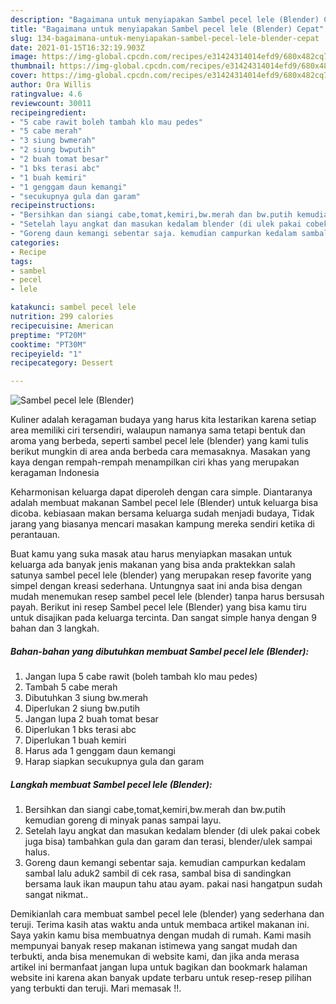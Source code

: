 ```yaml
---
description: "Bagaimana untuk menyiapakan Sambel pecel lele (Blender) Cepat"
title: "Bagaimana untuk menyiapakan Sambel pecel lele (Blender) Cepat"
slug: 134-bagaimana-untuk-menyiapakan-sambel-pecel-lele-blender-cepat
date: 2021-01-15T16:32:19.903Z
image: https://img-global.cpcdn.com/recipes/e31424314014efd9/680x482cq70/sambel-pecel-lele-blender-foto-resep-utama.jpg
thumbnail: https://img-global.cpcdn.com/recipes/e31424314014efd9/680x482cq70/sambel-pecel-lele-blender-foto-resep-utama.jpg
cover: https://img-global.cpcdn.com/recipes/e31424314014efd9/680x482cq70/sambel-pecel-lele-blender-foto-resep-utama.jpg
author: Ora Willis
ratingvalue: 4.6
reviewcount: 30011
recipeingredient:
- "5 cabe rawit boleh tambah klo mau pedes"
- "5 cabe merah"
- "3 siung bwmerah"
- "2 siung bwputih"
- "2 buah tomat besar"
- "1 bks terasi abc"
- "1 buah kemiri"
- "1 genggam daun kemangi"
- "secukupnya gula dan garam"
recipeinstructions:
- "Bersihkan dan siangi cabe,tomat,kemiri,bw.merah dan bw.putih kemudian goreng di minyak panas sampai layu."
- "Setelah layu angkat dan masukan kedalam blender (di ulek pakai cobek juga bisa) tambahkan gula dan garam dan terasi, blender/ulek sampai halus."
- "Goreng daun kemangi sebentar saja. kemudian campurkan kedalam sambal lalu aduk2 sambil di cek rasa, sambal bisa di sandingkan bersama lauk ikan maupun tahu atau ayam. pakai nasi hangatpun sudah sangat nikmat.."
categories:
- Recipe
tags:
- sambel
- pecel
- lele

katakunci: sambel pecel lele 
nutrition: 299 calories
recipecuisine: American
preptime: "PT20M"
cooktime: "PT30M"
recipeyield: "1"
recipecategory: Dessert

---
```



![Sambel pecel lele (Blender)](https://img-global.cpcdn.com/recipes/e31424314014efd9/680x482cq70/sambel-pecel-lele-blender-foto-resep-utama.jpg)

Kuliner adalah keragaman budaya yang harus kita lestarikan karena setiap area memiliki ciri tersendiri, walaupun namanya sama tetapi bentuk dan aroma yang berbeda, seperti sambel pecel lele (blender) yang kami tulis berikut mungkin di area anda berbeda cara memasaknya. Masakan yang kaya dengan rempah-rempah menampilkan ciri khas yang merupakan keragaman Indonesia

Keharmonisan keluarga dapat diperoleh dengan cara simple. Diantaranya adalah membuat makanan Sambel pecel lele (Blender) untuk keluarga bisa dicoba. kebiasaan makan bersama keluarga sudah menjadi budaya, Tidak jarang yang biasanya mencari masakan kampung mereka sendiri ketika di perantauan.



Buat kamu yang suka masak atau harus menyiapkan masakan untuk keluarga ada banyak jenis makanan yang bisa anda praktekkan salah satunya sambel pecel lele (blender) yang merupakan resep favorite yang simpel dengan kreasi sederhana. Untungnya saat ini anda bisa dengan mudah menemukan resep sambel pecel lele (blender) tanpa harus bersusah payah.
Berikut ini resep Sambel pecel lele (Blender) yang bisa kamu tiru untuk disajikan pada keluarga tercinta. Dan sangat simple hanya dengan 9 bahan dan 3 langkah.


<!--inarticleads1-->

##### Bahan-bahan yang dibutuhkan membuat Sambel pecel lele (Blender):

1. Jangan lupa 5 cabe rawit (boleh tambah klo mau pedes)
1. Tambah 5 cabe merah
1. Dibutuhkan 3 siung bw.merah
1. Diperlukan 2 siung bw.putih
1. Jangan lupa 2 buah tomat besar
1. Diperlukan 1 bks terasi abc
1. Diperlukan 1 buah kemiri
1. Harus ada 1 genggam daun kemangi
1. Harap siapkan secukupnya gula dan garam




<!--inarticleads2-->

##### Langkah membuat  Sambel pecel lele (Blender):

1. Bersihkan dan siangi cabe,tomat,kemiri,bw.merah dan bw.putih kemudian goreng di minyak panas sampai layu.
1. Setelah layu angkat dan masukan kedalam blender (di ulek pakai cobek juga bisa) tambahkan gula dan garam dan terasi, blender/ulek sampai halus.
1. Goreng daun kemangi sebentar saja. kemudian campurkan kedalam sambal lalu aduk2 sambil di cek rasa, sambal bisa di sandingkan bersama lauk ikan maupun tahu atau ayam. pakai nasi hangatpun sudah sangat nikmat..




Demikianlah cara membuat sambel pecel lele (blender) yang sederhana dan teruji. Terima kasih atas waktu anda untuk membaca artikel makanan ini. Saya yakin kamu bisa membuatnya dengan mudah di rumah. Kami masih mempunyai banyak resep makanan istimewa yang sangat mudah dan terbukti, anda bisa menemukan di website kami, dan jika anda merasa artikel ini bermanfaat jangan lupa untuk bagikan dan bookmark halaman website ini karena akan banyak update terbaru untuk resep-resep pilihan yang terbukti dan teruji. Mari memasak !!. 
